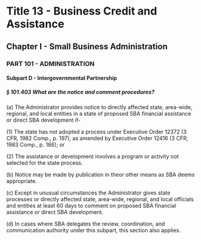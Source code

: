 
# Title 13 - Business Credit and Assistance
## Chapter I - Small Business Administration
### PART 101 - ADMINISTRATION
#### Subpart D - Intergovernmental Partnership
##### § 101.403 What are the notice and comment procedures?

(a) The Administrator provides notice to directly affected state, area-wide, regional, and local entities in a state of proposed SBA financial assistance or direct SBA development if-

(1) The state has not adopted a process under Executive Order 12372 (3 CFR, 1982 Comp., p. 197), as amended by Executive Order 12416 (3 CFR, 1983 Comp., p. 186); or

(2) The assistance or development involves a program or activity not selected for the state process.

(b) Notice may be made by publication in theor other means as SBA deems appropriate.

(c) Except in unusual circumstances the Administrator gives state processes or directly affected state, area-wide, regional, and local officials and entities at least 60 days to comment on proposed SBA financial assistance or direct SBA development.

(d) In cases where SBA delegates the review, coordination, and communication authority under this subpart, this section also applies.
